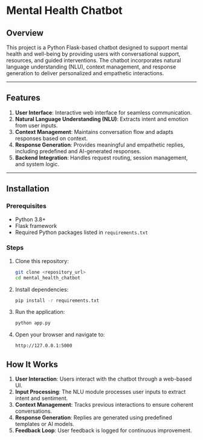 # Mental Health Chatbot

## Overview
This project is a Python Flask-based chatbot designed to support mental health and well-being by providing users with conversational support, resources, and guided interventions. The chatbot incorporates natural language understanding (NLU), context management, and response generation to deliver personalized and empathetic interactions.

---

## Features
1. **User Interface**: Interactive web interface for seamless communication.
2. **Natural Language Understanding (NLU)**: Extracts intent and emotion from user inputs.
3. **Context Management**: Maintains conversation flow and adapts responses based on context.
4. **Response Generation**: Provides meaningful and empathetic replies, including predefined and AI-generated responses.
5. **Backend Integration**: Handles request routing, session management, and system logic.

---

## Installation

### Prerequisites
- Python 3.8+
- Flask framework
- Required Python packages listed in `requirements.txt`

### Steps
1. Clone this repository:
   ```bash
   git clone <repository_url>
   cd mental_health_chatbot
   ```

2. Install dependencies:
   ```bash
   pip install -r requirements.txt
   ```

3. Run the application:
   ```bash
   python app.py
   ```

4. Open your browser and navigate to:
   ```
   http://127.0.0.1:5000
   ```

   
## How It Works
1. **User Interaction**: Users interact with the chatbot through a web-based UI.
2. **Input Processing**: The NLU module processes user inputs to extract intent and sentiment.
3. **Context Management**: Tracks previous interactions to ensure coherent conversations.
4. **Response Generation**: Replies are generated using predefined templates or AI models.
5. **Feedback Loop**: User feedback is logged for continuous improvement.
